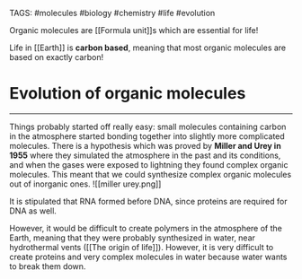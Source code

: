 TAGS: #molecules #biology #chemistry #life #evolution 

Organic molecules are [[Formula unit]]s which are essential for life!

Life in [[Earth]] is **carbon based**, meaning that most organic molecules are based on exactly carbon!

# Evolution of organic molecules
-----
Things probably started off really easy: small molecules containing carbon in the atmosphere started bonding together into slightly more complicated molecules. There is a hypothesis which was proved by **Miller and Urey in 1955** where they simulated the atmosphere in the past and its conditions, and when the gases were exposed to lightning they found complex organic molecules. This meant that we could synthesize complex organic molecules out of inorganic ones.
![[miller urey.png]]

It is stipulated that RNA formed before DNA, since proteins are required for DNA as well.

However, it would be difficult to create polymers in the atmosphere of the Earth, meaning that they were probably synthesized in water, near hydrothermal vents ([[The origin of life]]). However, it is very difficult to create proteins and very complex molecules in water because water wants to break them down. 
